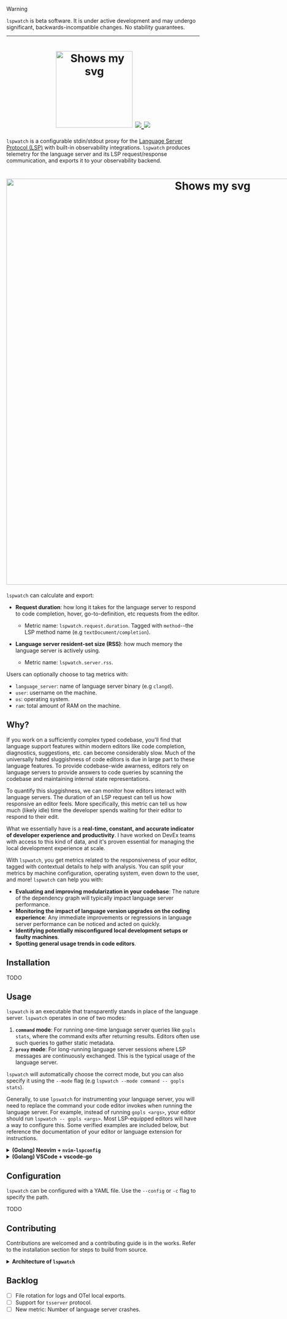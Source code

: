 > [!WARNING]
> `lspwatch` is beta software. It is under active development and may undergo significant, backwards-incompatible changes. No stability guarantees.

---

<div align="center">
<h1>
  <div class="image-wrapper" style="display: inline-block;">
    <picture>
      <source media="(prefers-color-scheme: dark)" alt="logo" height="200" srcset="https://github.com/user-attachments/assets/8979515b-e38c-4b3c-adf4-bb0b2e5c8594" style="display: block;">
      <source media="(prefers-color-scheme: light)" alt="logo" height="200" srcset="https://github.com/user-attachments/assets/c6cc34d5-44a5-4323-83b0-3ce45809499e" style="display: block;">
      <img alt="Shows my svg">
    </picture>
  </div>
  <a href="https://codecov.io/gh/noredeen/lspwatch" > 
    <img src="https://codecov.io/gh/noredeen/lspwatch/graph/badge.svg?token=M174K60D0U"/> 
  </a>
  <a href="https://goreportcard.com/report/github.com/noredeen/lspwatch" > 
    <img src="https://goreportcard.com/badge/github.com/noredeen/lspwatch"/>
  </a>
</h1>
</div>

`lspwatch` is a configurable stdin/stdout proxy for the [Language Server Protocol (LSP)](https://microsoft.github.io/language-server-protocol/) with built-in observability integrations. `lspwatch` produces telemetry for the language server and its LSP request/response communication, and exports it to your observability backend.

<div align="center">
<h1>
  <div class="image-wrapper" style="display: inline-block;">
    <picture>
      <source media="(prefers-color-scheme: dark)" width="1060" srcset="https://github.com/user-attachments/assets/309e5c83-4ee7-442b-91a6-b975ba5e2035" style="display: block; margin: auto;">
      <source media="(prefers-color-scheme: light)" width="1060" srcset="https://github.com/user-attachments/assets/dad55082-4dc9-4809-8fa0-7a8a9609b25f" style="display: block; margin: auto;">
      <img alt="Shows my svg">
    </picture>
  </div>
</h1>
</div>

`lspwatch` can calculate and export:

* **Request duration**: how long it takes for the language server to respond to code completion, hover, go-to-definition, etc requests from the editor.

    * Metric name: `lspwatch.request.duration`. Tagged with `method`--the LSP method name (e.g `textDocument/completion`).

* **Language server resident-set size (RSS)**: how much memory the language server is actively using.

    * Metric name: `lspwatch.server.rss`.

Users can optionally choose to tag metrics with:

* `language_server`: name of language server binary (e.g `clangd`).
* `user`: username on the machine.
* `os`: operating system.
* `ram`: total amount of RAM on the machine.

## Why?

If you work on a sufficiently complex typed codebase, you'll find that language support features within modern editors like code completion, diagnostics, suggestions, etc. can become considerably slow. Much of the universally hated sluggishness of code editors is due in large part to these language features. To provide codebase-wide awarness, editors rely on language servers to provide answers to code queries by scanning the codebase and maintaining internal state representations.

To quantify this sluggishness, we can monitor how editors interact with language servers. The duration of an LSP request can tell us how responsive an editor feels. More specifically, this metric can tell us how much (likely idle) time the developer spends waiting for their editor to respond to their edit.

What we essentially have is a **real-time, constant, and accurate indicator of developer experience and productivity**. I have worked on DevEx teams with access to this kind of data, and it's proven essential for managing the local development experience at scale.

With `lspwatch`, you get metrics related to the responsiveness of your editor, tagged with contextual details to help with analysis. You can split your metrics by machine configuration, operating system, even down to the user, and more! `lspwatch` can help you with:

* **Evaluating and improving modularization in your codebase**: The nature of the dependency graph will typically impact language server performance.
* **Monitoring the impact of language version upgrades on the coding experience**: Any immediate improvements or regressions in language server performance can be noticed and acted on quickly.
* **Identifying potentially misconfigured local development setups or faulty machines**.
* **Spotting general usage trends in code editors**.

## Installation

TODO

## Usage

`lspwatch` is an executable that transparently stands in place of the language server. `lspwatch` operates in one of two modes:

1. **`command` mode**: For running one-time language server queries like `gopls stats`, where the command exits after returning results. Editors often use such queries to gather static metadata.
2. **`proxy` mode**: For long-running language server sessions where LSP messages are continuously exchanged. This is the  typical usage of the language server.

`lspwatch` will automatically choose the correct mode, but you can also specify it using the `--mode` flag (e.g `lspwatch --mode command -- gopls stats`).

Generally, to use `lpswatch` for instrumenting your language server, you will need to replace the command your code editor invokes when running the language server. For example, instead of running `gopls <args>`, your editor should run `lspwatch -- gopls <args>`. Most LSP-equipped editors will have a way to configure this. Some verified examples are included below, but reference the documentation of your editor or language extension for instructions.

<details>
<summary><b>(Golang) Neovim + <code>nvim-lspconfig</code></b></summary>
<br/>

`/path/to/instrumented_gopls`:
```bash
#!/bin/bash
lspwatch -- gopls "$@"
```

`init.lua`:
```lua
gopls = {
  cmd = {
    "/path/to/instrumented_gopls"
  }
}
```
</details>

<details>
<summary><b>(Golang) VSCode + vscode-go</code></b></summary>
<br/>

`/path/to/instrumented_gopls`:
```bash
#!/bin/bash
lspwatch -- gopls "$@"
```

`.vscode/settings.json`:
```json
{
    "go.alternateTools": {
        "gopls": "/path/to/instrumented_gopls"
    }
}
```
</details>

## Configuration

`lspwatch` can be configured with a YAML file. Use the `--config` or `-c` flag to specify the path.

TODO

## Contributing

Contributions are welcomed and a contributing guide is in the works. Refer to the installation section for steps to build from source.

<details>
<summary><b>Architecture of <code>lspwatch</code></b></summary>
<br/>

<img src="https://github-production-user-asset-6210df.s3.amazonaws.com/30037359/424455023-a463a884-cd73-4075-89b4-f72106916542.png?X-Amz-Algorithm=AWS4-HMAC-SHA256&X-Amz-Credential=AKIAVCODYLSA53PQK4ZA%2F20250319%2Fus-east-1%2Fs3%2Faws4_request&X-Amz-Date=20250319T113907Z&X-Amz-Expires=300&X-Amz-Signature=b199aa893f4f8930717d0ef183f36c90998408ac2bba7703358203be0f74d255&X-Amz-SignedHeaders=host">

</details>

## Backlog

- [ ] File rotation for logs and OTel local exports.
- [ ] Support for `tsserver` protocol.
- [ ] New metric: Number of language server crashes.
